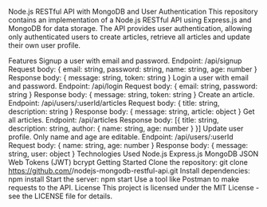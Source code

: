 Node.js RESTful API with MongoDB and User Authentication
This repository contains an implementation of a Node.js RESTful API using Express.js and MongoDB for data storage. The API provides user authentication, allowing only authenticated users to create articles, retrieve all articles and update their own user profile.

Features
Signup a user with email and password.
Endpoint: /api/signup
Request body: { email: string, password: string, name: string, age: number }
Response body: { message: string, token: string }
Login a user with email and password.
Endpoint: /api/login
Request body: { email: string, password: string }
Response body: { message: string, token: string }
Create an article.
Endpoint: /api/users/:userId/articles
Request body: { title: string, description: string }
Response body: { message: string, article: object }
Get all articles.
Endpoint: /api/articles
Response body: [{ title: string, description: string, author: { name: string, age: number } }]
Update user profile. Only name and age are editable.
Endpoint: /api/users/:userId
Request body: { name: string, age: number }
Response body: { message: string, user: object }
Technologies Used
Node.js
Express.js
MongoDB
JSON Web Tokens (JWT)
bcrypt
Getting Started
Clone the repository: git clone https://github.com/<your-username>/nodejs-mongodb-restful-api.git
Install dependencies: npm install
Start the server: npm start
Use a tool like Postman to make requests to the API.
License
This project is licensed under the MIT License - see the LICENSE file for details.
